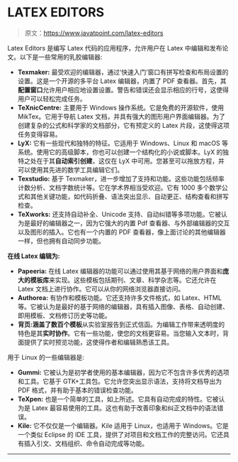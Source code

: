 # LATEX EDITORS

> 原文：<https://www.javatpoint.com/latex-editors>

Latex Editors 是编写 Latex 代码的应用程序，允许用户在 Latex 中编辑和发布论文。以下是一些常用的乳胶编辑器:

*   **Texmaker:** 最受欢迎的编辑器，通过‘快速入门’窗口有拼写检查和布局设置的设置。这是一个开源的多平台 Latex 编辑器，内置了 PDF 查看器。首先，其**配置窗口**允许用户相应地设置设置。警告和错误还会显示相应的行号，这使得用户可以轻松完成任务。
*   **TeXnicCentre:** 主要用于 Windows 操作系统。它是免费的开源软件，使用 MikTex。它用于导航 Latex 文档，并具有强大的图形用户界面编辑器。为了创建复杂的公式和科学家的文档部分，它有预定义的 Latex 片段，这使得这项任务变得容易。
*   **LyX:** 它有一些现代和独特的特征。它适用于 Windows、Linux 和 macOS 等系统。使用它的高级脚本，你也可以创建一个结构化的小说或脚本。LyX 的独特之处在于其**自动索引创建**，这仅在 LyX 中可用。您甚至可以拖放方程，并可以使用其先进的数学工具编辑它们。
*   **Texstudio:** 基于 Texmaker，进一步增加了支持和功能。这些功能包括频率计数分析、文档字数统计等。它在学术界相当受欢迎。它有 1000 多个数学公式和其他关键功能，如代码折叠、语法突出显示、自动更正、结构查看和拼写检查。
*   **TeXworks:** 还支持自动补全、Unicode 支持、自动纠错等多项功能。它被认为是最好的编辑器之一，因为它强大的内置 Pdf 查看器、与外部编辑器的交互以及图形的插入。它也有一个内置的 PDF 查看器，像上面讨论的其他编辑器一样，但也拥有自动同步功能。

**在线 Latex 编辑为:**

*   **Papeeria:** 在线 Latex 编辑器的功能可以通过使用其基于网络的用户界面和**庞大的模板库**来实现。这些模板包括期刊、文章、科学杂志等。它还允许在 Latex 文档上进行协作。它可以从你的网络浏览器直接访问。
*   **Authorea:** 有协作和模板功能。它还支持许多文件格式，如 Latex、HTML 等。它被认为是最好的基于网络的编辑器，具有插入图像、表格、自动创建、即用模板、文档修订历史等功能。
*   **背页:**涵盖了**数百个模板**从实验室报告到正式信函。为编辑工作带来透明度的特色是其**实时协作**。它有一些功能，使您的文档更容易。当您输入文本时，背面提供了实时预览功能，这使得作者和编辑熟悉该工具。

用于 Linux 的一些编辑器是:

*   **Gummi:** 它被认为是初学者使用的基本编辑器，因为它不包含许多优秀的选项和工具。它基于 GTK+工具包。它允许您突出显示语法，支持将文档导出为 PDF 格式，并有助于基本的错误检查功能。
*   **TeXpen:** 也是一个简单的工具，如上所述。它具有自动完成的特性。它被认为是 Latex 最容易使用的工具。这也有助于改善印象和纠正文档中的语法错误。
*   **Kile:** 它不仅仅是一个编辑器。Kile 适用于 Linux，也适用于 Windows。它是一个类似 Eclipse 的 IDE 工具，提供了对项目和文档工作的完整访问。它还具有插入引文、文档组织、命令自动完成等功能。

* * *